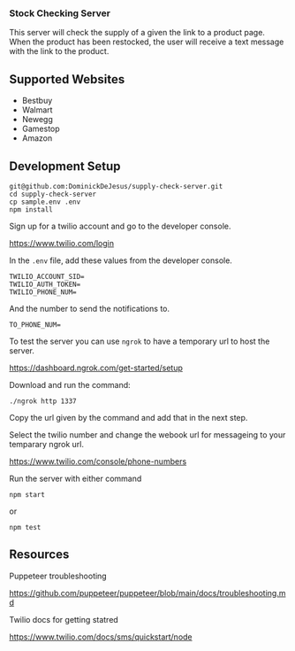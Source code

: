 ### Stock Checking Server

This server will check the supply of a given the link to a product page. When the product has been restocked, the user will receive a text message with the link to the product.

## Supported Websites

- Bestbuy
- Walmart
- Newegg
- Gamestop
- Amazon

## Development Setup

```
git@github.com:DominickDeJesus/supply-check-server.git
cd supply-check-server
cp sample.env .env
npm install
```

Sign up for a twilio account and go to the developer console.

https://www.twilio.com/login

In the `.env` file, add these values from the developer console.

```
TWILIO_ACCOUNT_SID=
TWILIO_AUTH_TOKEN=
TWILIO_PHONE_NUM=
```

And the number to send the notifications to.

```
TO_PHONE_NUM=
```

To test the server you can use `ngrok` to have a temporary url to host the server.

https://dashboard.ngrok.com/get-started/setup

Download and run the command:

`./ngrok http 1337`

Copy the url given by the command and add that in the next step.

Select the twilio number and change the webook url for messageing to your temparary ngrok url.

https://www.twilio.com/console/phone-numbers

Run the server with either command

```
npm start
```

or

```
npm test
```

## Resources

Puppeteer troubleshooting

https://github.com/puppeteer/puppeteer/blob/main/docs/troubleshooting.md

Twilio docs for getting statred

https://www.twilio.com/docs/sms/quickstart/node
